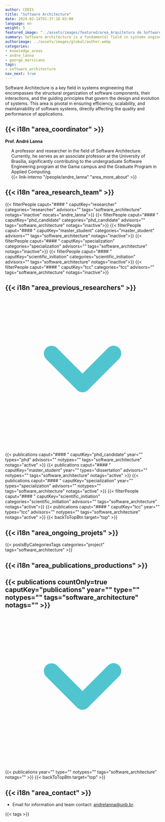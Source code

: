 ```yaml
---
author: CEDIS
title: "Software Architecture"
date: 2024-02-14T01:37:18-03:00
language: en
weight: 5
featured_image: "../assets/images/featured/area_Arquitetura de Software.png"
summary: Software Architecture is a fundamental field in systems engineering involving the structural organization of software components, their interactions, and the guiding principles that define the design and evolution of systems. This area ensures the efficiency, scalability, and maintainability of software systems, directly impacting the quality and performance of applications.
authorimage: ../assets/images/global/author.webp
categories:
- knowledge_areas
- andre_lanna
- george_marsicano
tags: 
- software_architecture
nav_next: true
---
```

<div id="top"></div>

Software Architecture is a key field in systems engineering that encompasses the structural organization of software components, their interactions, and the guiding principles that govern the design and evolution of systems. This area is pivotal in ensuring efficiency, scalability, and maintainability of software systems, directly affecting the quality and performance of applications.

## {{< i18n "area_coordinator" >}}
**Prof. André Lanna**
<div style="margin-left: 20px;">
A professor and researcher in the field of Software Architecture. Currently, he serves as an associate professor at the University of Brasília, significantly contributing to the undergraduate Software Engineering program at the Gama campus and the Graduate Program in Applied Computing. <br>
{{< link-interno "/people/andre_lanna" "area_more_about" >}}
</div>

## {{< i18n "area_research_team" >}}

{{< filterPeople caput="#### " caputKey="researcher" categories="researcher" advisors="" tags="software_architecture" notags="inactive" nocats="andre_lanna">}}
{{< filterPeople caput="#### " caputKey="phd_candidate" categories="phd_candidate" advisors="" tags="software_architecture" notags="inactive">}}
{{< filterPeople caput="#### " caputKey="master_student" categories="master_student" advisors="" tags="software_architecture" notags="inactive">}}
{{< filterPeople caput="#### " caputKey="specialization" categories="specialization" advisors="" tags="software_architecture" notags="inactive">}}
{{< filterPeople caput="#### " caputKey="scientific_initiation" categories="scientific_initiation" advisors="" tags="software_architecture" notags="inactive">}}
{{< filterPeople caput="#### " caputKey="tcc" categories="tcc" advisors="" tags="software_architecture" notags="inactive">}}

<div id="previous-collaborators" x-data="{ showPrevious: false }">
    <h2 id="former-collaborators-title" @click="showPrevious = !showPrevious" class="text-xl font-bold mb-2 cursor-pointer flex items-center text-primary-900">
      {{< i18n "area_previous_researchers" >}}
      <svg :class="{'rotate-0': !showPrevious, 'rotate-180': showPrevious}" class="ml-2 h-5 w-5 transform transition-transform duration-200" xmlns="http://www.w3.org/2000/svg" viewBox="0 0 20 20" fill="#51C5CF"><path fill-rule="evenodd" d="M5.293 7.293a1 1 0 011.414 0L10 10.586l3.293-3.293a1 1 0 111.414 1.414l-4 4a1 1 0 01-1.414 0l-4-4a1 1 0 010-1.414z" clip-rule="evenodd" /></svg>
    </h2>
    <div x-show="showPrevious" x-cloak>
    {{< publications caput="#### " caputKey="phd_candidate"  year="" types="phd" advisors="" notypes="" tags="software_architecture" notags="active" >}}
    {{< publications caput="#### " caputKey="master_student" year="" types="dissertation" advisors="" notypes="" tags="software_architecture" notags="active" >}}
    {{< publications caput="#### " caputKey="specialization" year="" types="specialization" advisors="" notypes="" tags="software_architecture" notags="active" >}}
    {{< filterPeople caput="#### " caputKey="scientific_initiation" categories="scientific_initiation" advisors="" tags="software_architecture" notags="active">}}
    {{< publications caput="#### " caputKey="tcc" year="" types="tcc" advisors="" notypes="" tags="software_architecture" notags="active" >}}
    {{< backToTopBtn target="top" >}}
    </div>
  </div>

## {{< i18n "area_ongoing_projets" >}}

{{< postsByCategoriesTags categories="project" tags="software_architecture" >}}

## {{< i18n "area_publications_productions" >}}

<div id="npublications-section" x-data="{ showPublications: false }">
    <h2 id="npublications-title" @click="showPublications = !showPublications" class="text-xl font-bold mb-2 cursor-pointer flex items-center text-primary-900">
      {{< publications countOnly=true caputKey="publications" year="" type="" notypes="" tags="software_architecture" notags="" >}}
      <svg :class="{'rotate-0': !showPublications, 'rotate-180': showPublications}" class="ml-2 h-5 w-5 transform transition-transform duration-200" xmlns="http://www.w3.org/2000/svg" viewBox="0 0 20 20" fill="#51C5CF"><path fill-rule="evenodd" d="M5.293 7.293a1 1 0 011.414 0L10 10.586l3.293-3.293a1 1 0 111.414 1.414l-4 4a1 1 0 01-1.414 0l-4-4a1 1 0 010-1.414z" clip-rule="evenodd" /></svg>
    </h2>
    <div x-show="showPublications" x-cloak>
      {{< publications year="" type="" notypes="" tags="software_architecture" notags="" >}} 
      {{< backToTopBtn target="top" >}}
    </div>
</div>

## {{< i18n "area_contact" >}}
- Email for information and team contact: [andrelanna@unb.br](andrelanna@unb.br).

{{< tags >}}